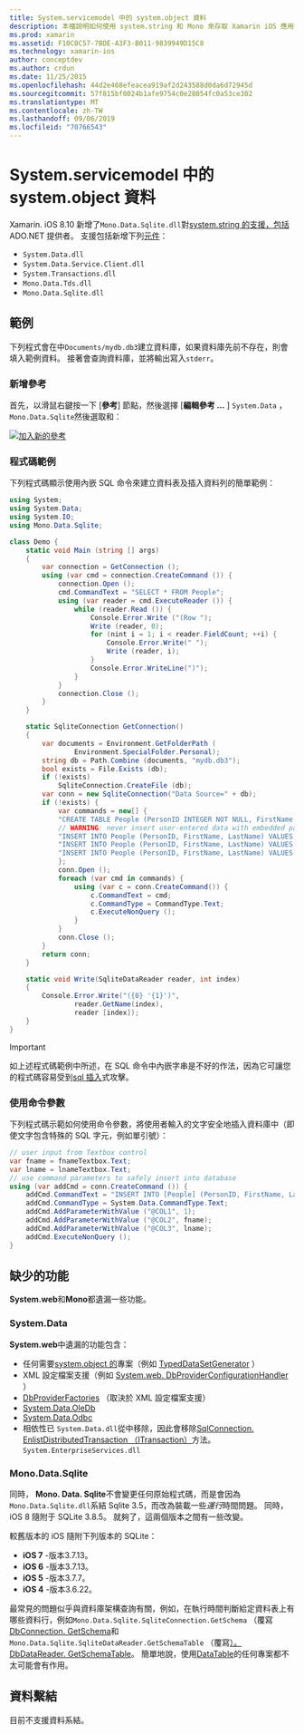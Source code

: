 ```yaml
---
title: System.servicemodel 中的 system.object 資料
description: 本檔說明如何使用 system.string 和 Mono 來存取 Xamarin iOS 應用程式中的 SQLite 資料。
ms.prod: xamarin
ms.assetid: F10C0C57-7BDE-A3F3-B011-9839949D15C8
ms.technology: xamarin-ios
author: conceptdev
ms.author: crdun
ms.date: 11/25/2015
ms.openlocfilehash: 44d2e468efeacea919af2d243588d0da6d72945d
ms.sourcegitcommit: 57f815bf0024b1afe9754c0e28054fc0a53ce302
ms.translationtype: MT
ms.contentlocale: zh-TW
ms.lasthandoff: 09/06/2019
ms.locfileid: "70766543"
---
```

# <a name="systemdata-in-xamarinios"></a>System.servicemodel 中的 system.object 資料

Xamarin. iOS 8.10 新增了`Mono.Data.Sqlite.dll`對[system.string 的支援，包括](xref:System.Data)ADO.NET 提供者。 支援包括新增下列[元件](~/cross-platform/internals/available-assemblies.md)：

- `System.Data.dll`
- `System.Data.Service.Client.dll`
- `System.Transactions.dll`
- `Mono.Data.Tds.dll`
- `Mono.Data.Sqlite.dll`

<a name="Example" />

## <a name="example"></a>範例

下列程式會在中`Documents/mydb.db3`建立資料庫，如果資料庫先前不存在，則會填入範例資料。 接著會查詢資料庫，並將輸出寫入`stderr`。

### <a name="add-references"></a>新增參考

首先，以滑鼠右鍵按一下 [**參考**] 節點，然後選擇 [**編輯參考 ...** ] `System.Data` ， `Mono.Data.Sqlite`然後選取和：

[![](system.data-images/edit-references-sml.png "加入新的參考")](system.data-images/edit-references.png#lightbox)

### <a name="sample-code"></a>程式碼範例

下列程式碼顯示使用內嵌 SQL 命令來建立資料表及插入資料列的簡單範例：

```csharp
using System;
using System.Data;
using System.IO;
using Mono.Data.Sqlite;

class Demo {
    static void Main (string [] args)
    {
        var connection = GetConnection ();
        using (var cmd = connection.CreateCommand ()) {
            connection.Open ();
            cmd.CommandText = "SELECT * FROM People";
            using (var reader = cmd.ExecuteReader ()) {
                while (reader.Read ()) {
                    Console.Error.Write ("(Row ");
                    Write (reader, 0);
                    for (nint i = 1; i < reader.FieldCount; ++i) {
                        Console.Error.Write(" ");
                        Write (reader, i);
                    }
                    Console.Error.WriteLine(")");
                }
            }
            connection.Close ();
        }
    }

    static SqliteConnection GetConnection()
    {
        var documents = Environment.GetFolderPath (
                Environment.SpecialFolder.Personal);
        string db = Path.Combine (documents, "mydb.db3");
        bool exists = File.Exists (db);
        if (!exists)
            SqliteConnection.CreateFile (db);
        var conn = new SqliteConnection("Data Source=" + db);
        if (!exists) {
            var commands = new[] {
            "CREATE TABLE People (PersonID INTEGER NOT NULL, FirstName ntext, LastName ntext)",
            // WARNING: never insert user-entered data with embedded parameter values
            "INSERT INTO People (PersonID, FirstName, LastName) VALUES (1, 'First', 'Last')",
            "INSERT INTO People (PersonID, FirstName, LastName) VALUES (2, 'Dewey', 'Cheatem')",
            "INSERT INTO People (PersonID, FirstName, LastName) VALUES (3, 'And', 'How')",
            };
            conn.Open ();
            foreach (var cmd in commands) {
                using (var c = conn.CreateCommand()) {
                    c.CommandText = cmd;
                    c.CommandType = CommandType.Text;
                    c.ExecuteNonQuery ();
                }
            }
            conn.Close ();
        }
        return conn;
    }

    static void Write(SqliteDataReader reader, int index)
    {
        Console.Error.Write("({0} '{1}')",
                reader.GetName(index),
                reader [index]);
    }
}
```

> [!IMPORTANT]
> 如上述程式碼範例中所述，在 SQL 命令中內嵌字串是不好的作法，因為它可讓您的程式碼容易受到[sql 插入](https://en.wikipedia.org/wiki/SQL_injection)式攻擊。

### <a name="using-command-parameters"></a>使用命令參數

下列程式碼示範如何使用命令參數，將使用者輸入的文字安全地插入資料庫中（即使文字包含特殊的 SQL 字元，例如單引號）：

```csharp
// user input from Textbox control
var fname = fnameTextbox.Text;
var lname = lnameTextbox.Text;
// use command parameters to safely insert into database
using (var addCmd = conn.CreateCommand ()) {
    addCmd.CommandText = "INSERT INTO [People] (PersonID, FirstName, LastName) VALUES (@COL1, @COL2, @COL3)";
    addCmd.CommandType = System.Data.CommandType.Text;
    addCmd.AddParameterWithValue ("@COL1", 1);
    addCmd.AddParameterWithValue ("@COL2", fname);
    addCmd.AddParameterWithValue ("@COL3", lname);
    addCmd.ExecuteNonQuery ();
}
```

<a name="Missing_Functionality" />

## <a name="missing-functionality"></a>缺少的功能

**System.web**和**Mono**都遺漏一些功能。

<a name="System.Data" />

### <a name="systemdata"></a>System.Data

**System.web**中遺漏的功能包含：

- 任何需要[system.object 的](xref:System.CodeDom)專案（例如 [TypedDataSetGenerator](xref:System.Data.TypedDataSetGenerator) ）
- XML 設定檔案支援（例如 [System.web. DbProviderConfigurationHandler](xref:System.Data.Common.DbProviderConfigurationHandler) ）
- [DbProviderFactories](xref:System.Data.Common.DbProviderFactories) （取決於 XML 設定檔案支援）
- [System.Data.OleDb](xref:System.Data.OleDb)
- [System.Data.Odbc](xref:System.Data.Odbc)
- 相依性已 `System.Data.dll`從中移除，因此會移除[SqlConnection. EnlistDistributedTransaction （ITransaction）](xref:System.Data.SqlClient.SqlConnection.EnlistDistributedTransaction*)方法。 `System.EnterpriseServices.dll`

<a name="Mono.Data.Sqlite" />

### <a name="monodatasqlite"></a>Mono.Data.Sqlite

同時， **Mono. Data. Sqlite**不會變更任何原始程式碼，而是會因為`Mono.Data.Sqlite.dll`系結 Sqlite 3.5，而改為裝載一些*運行*時間問題。 同時，iOS 8 隨附于 SQLite 3.8.5。 就夠了，這兩個版本之間有一些改變。

較舊版本的 iOS 隨附下列版本的 SQLite：

- **iOS 7** -版本3.7.13。
- **iOS 6** -版本3.7.13。
- **iOS 5** -版本3.7.7。
- **iOS 4** -版本3.6.22。

最常見的問題似乎與資料庫架構查詢有關，例如，在執行時間判斷給定資料表上有哪些資料行，例如`Mono.Data.Sqlite.SqliteConnection.GetSchema` （覆寫[DbConnection. GetSchema](xref:System.Data.Common.DbConnection.GetSchema)和`Mono.Data.Sqlite.SqliteDataReader.GetSchemaTable` （覆寫[）。DbDataReader. GetSchemaTable](xref:System.Data.Common.DbDataReader.GetSchemaTable)。 簡單地說，使用[DataTable](xref:System.Data.DataTable)的任何專案都不太可能會有作用。

<a name="Data_Binding" />

## <a name="data-binding"></a>資料繫結

目前不支援資料系結。
